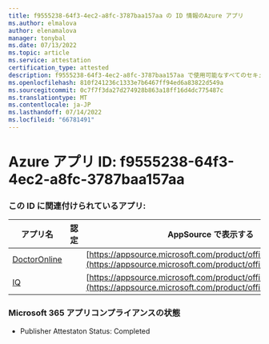 ```yaml
---
title: f9555238-64f3-4ec2-a8fc-3787baa157aa の ID 情報のAzure アプリ
ms.author: elmalova
author: elenamalova
manager: tonybal
ms.date: 07/13/2022
ms.topic: article
ms.service: attestation
certification_type: attested
description: f9555238-64f3-4ec2-a8fc-3787baa157aa で使用可能なすべてのセキュリティとコンプライアンス情報。
ms.openlocfilehash: 810f241236c1333e7b6467ff94ed6a83822d549a
ms.sourcegitcommit: 0c7f7f3da27d274928b863a18ff16d4dc775487c
ms.translationtype: MT
ms.contentlocale: ja-JP
ms.lasthandoff: 07/14/2022
ms.locfileid: "66781491"
---
```

# <a name="azure-app-id-f9555238-64f3-4ec2-a8fc-3787baa157aa"></a>Azure アプリ ID: f9555238-64f3-4ec2-a8fc-3787baa157aa


### <a name="apps-associated-with-this-id"></a>この ID に関連付けられているアプリ:
| **アプリ名** | **認定** | **AppSource で表示する** |
|--------------|---------------|-----------------------|
| [DoctorOnline](../forward/WA200004082.md) |  | [https://appsource.microsoft.com/product/office/WA200004082](https://appsource.microsoft.com/product/office/WA200004082) |
| [IQ](../forward/WA200004126.md) |  | [https://appsource.microsoft.com/product/office/WA200004126](https://appsource.microsoft.com/product/office/WA200004126) |

### <a name="microsoft-365-app-compliance-status"></a>Microsoft 365 アプリコンプライアンスの状態
- Publisher Attestaton Status: Completed
